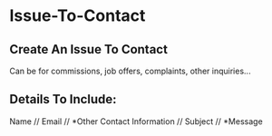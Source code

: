 # Issue-To-Contact
## Create An Issue To Contact
Can be for commissions, job offers, complaints, other inquiries...    
   
## Details To Include:
Name // Email // *Other Contact Information // Subject // *Message
